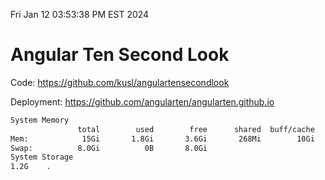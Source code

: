 Fri Jan 12 03:53:38 PM EST 2024

# Angular Ten Second Look

Code: https://github.com/kusl/angulartensecondlook

Deployment: https://github.com/angularten/angularten.github.io

```bash
System Memory
               total        used        free      shared  buff/cache   available
Mem:            15Gi       1.8Gi       3.6Gi       268Mi        10Gi        13Gi
Swap:          8.0Gi          0B       8.0Gi
System Storage
1.2G	.
```
